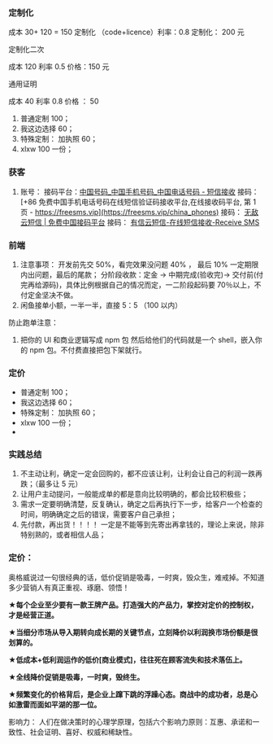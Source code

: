 ### 定制化

成本 30+ 120 = 150 定制化 （code+licence）利率：0.8 定制化： 200 元

定制化二次

成本 120 利率 0.5 价格：150 元

通用证明

成本 40 利率 0.8 价格 ： 50

1. 普通定制 100；
2. 我这边选择 60；
3. 特殊定制： 加执照 60；
4. xlxw 100 一份；

### 获客

1. 账号：
   接码平台：[中国号码\_中国手机号码\_中国电话号码 - 短信接收](https://www.freereceivesms.com/cn/)
   接码： [+86 免费中国手机电话号码在线短信验证码接收平台,在线接收码平台, 第 1 页 - https://freesms.vip](https://freesms.vip/china_phones)
   接码： [无敌云短信 | 免费中国接码平台](https://clearcode.cn/)
   接码： [有信云短信-在线短信接收-Receive SMS](https://www.zusms.com/?page=3)

### 前端

1. 注意事项：
   开发前先交 50%，看完效果没问题 40% ， 最后 10% 一定期限内出问题，最后的尾款；
   分阶段收款：定金 → 中期完成(验收完)→ 交付前(付完再给源码)，具体比例根据自己的情况而定，一二阶段起码要 70％以上，不付定金坚决不做。
2. 闲鱼接单小额，一半一半，直接 5：5 （100 以内）

防止跑单注意：

1. 把你的 UI 和商业逻辑写成 npm 包 然后给他们的代码就是一个 shell，嵌入你的 npm 包。不付费直接把包下架就行。

### 定价

* 普通定制 100；
* 我这边选择 60；
* 特殊定制： 加执照 60；
* xlxw 100 一份；
*

### 实践总结

1. 不主动让利，确定一定会回购的，都不应该让利，让利会让自己的利润一跌再跌；（最多让 5 元）
2. 让用户主动提问，一般能成单的都是意向比较明确的，都会比较积极些；
3. 需求一定要明确清楚，反复确认，确定之后再执行下一步，给客户一个检查的时间，明确确定之后的错误，需要客户自己承担；
4. 先付款，再出货！！！！ 一定是不能等到先寄出再拿钱的，理论上来说，除非特别熟的，或者相信人品；

### 定价：

奥格威说过一句很经典的话，低价促销是吸毒，一时爽，毁众生，难戒掉。不知道多少营销人有真正重视、琢磨、领悟！

★**每个企业至少要有一款王牌产品。打造强大的产品力，掌控对定价的控制权，才是经营正道。**

**★当细分市场从导入期转向成长期的关键节点，立刻降价以利润换市场份额是很划算的。**

**★低成本+低利润运作的低价[商业模式]，往往死在顾客流失和技术落伍上。**

**★全线降价促销是吸毒，一时爽，毁终生。**

**★频繁变化的价格背后，是企业上蹿下跳的浮躁心态。商战中的成功者，总是心如激雷而面如平湖的那一位。**

影响力：
人们在做决策时的心理学原理，包括六个影响力原则：互惠、承诺和一致性、社会证明、喜好、权威和稀缺性。
